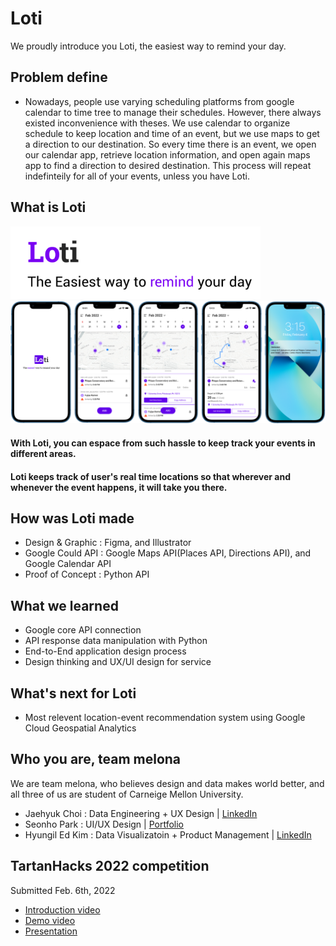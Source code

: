 # Loti
We proudly introduce you Loti, the easiest way to remind your day. 

## Problem define
* Nowadays, people use varying scheduling platforms from google calendar to time tree to manage their schedules. However, there always existed inconvenience with theses. We use calendar to organize schedule to keep location and time of an event, but we use maps to get a direction to our destination. So every time there is an event, we open our calendar app, retrieve location information, and open again maps app to find a direction to desired destination. This process will repeat indefinteily for all of your events, unless you have Loti.

## What is Loti
<img src="/img/git_image_1.png" width="400" >
<img src="/img/git_image_total.png" width="800">

#### With Loti, you can espace from such hassle to keep track your events in different areas.

#### Loti keeps track of user's real time locations so that wherever and whenever the event happens, it will take you there.

## How was Loti made
* Design & Graphic : Figma, and Illustrator
* Google Could API : Google Maps API(Places API, Directions API), and Google Calendar API
* Proof of Concept : Python API  

## What we learned
* Google core API connection
* API response data manipulation with Python
* End-to-End application design process
* Design thinking and UX/UI design for service

## What's next for Loti
* Most relevent location-event recommendation system using Google Cloud Geospatial Analytics


## Who you are, team melona
We are team melona, who believes design and data makes world better, and all three of us are student of  Carneige Mellon University.
* Jaehyuk Choi : Data Engineering + UX Design | [LinkedIn](https://www.linkedin.com/in/jaehyukchoi1/)
* Seonho Park : UI/UX Design | [Portfolio](https://www.seonhopark.com/)
* Hyungil Ed Kim : Data Visualizatoin + Product Management | [LinkedIn](https://www.linkedin.com/in/hyungil-ed-kim/)

## TartanHacks 2022 competition
Submitted Feb. 6th, 2022
* [Introduction video](link)
* [Demo video](link)
* [Presentation](https://drive.google.com/file/d/1Plb-_p8GTimZC7T5_b70_Y445O3-O2Dx/view?usp=sharing)

